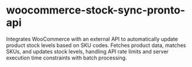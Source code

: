 # woocommerce-stock-sync-pronto-api
 Integrates WooCommerce with an external API to automatically update product stock levels based on SKU codes. Fetches product data, matches SKUs, and updates stock levels, handling API rate limits and server execution time constraints with batch processing.
